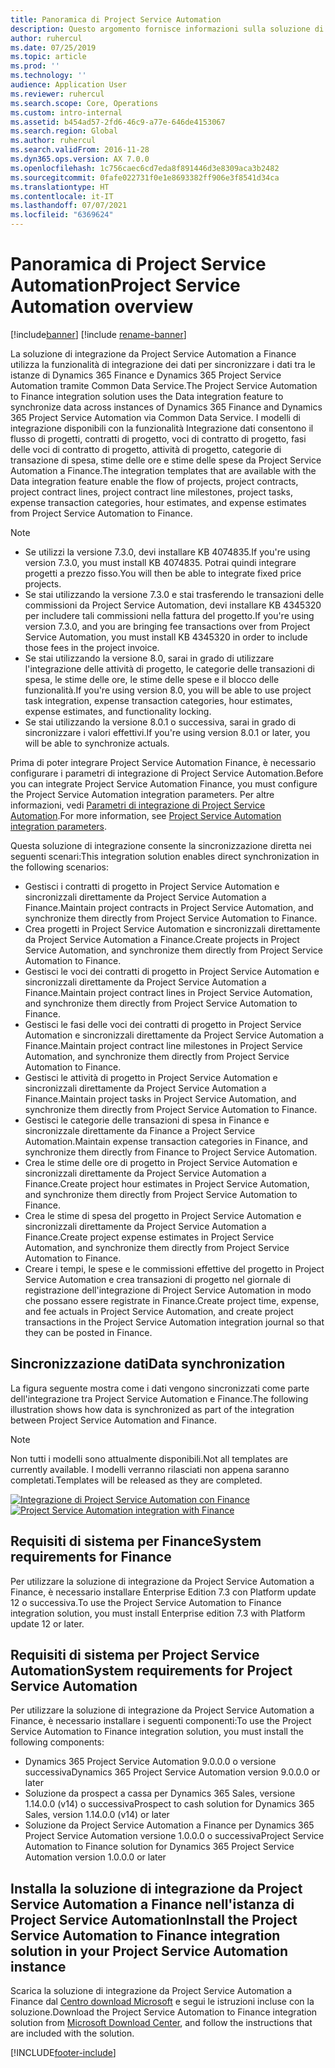 ```yaml
---
title: Panoramica di Project Service Automation
description: Questo argomento fornisce informazioni sulla soluzione di integrazione tra Dynamics 365 Project Service Automation e Dynamics 365 Finance.
author: ruhercul
ms.date: 07/25/2019
ms.topic: article
ms.prod: ''
ms.technology: ''
audience: Application User
ms.reviewer: ruhercul
ms.search.scope: Core, Operations
ms.custom: intro-internal
ms.assetid: b454ad57-2fd6-46c9-a77e-646de4153067
ms.search.region: Global
ms.author: ruhercul
ms.search.validFrom: 2016-11-28
ms.dyn365.ops.version: AX 7.0.0
ms.openlocfilehash: 1c756caec6cd7eda8f891446d3e8309aca3b2482
ms.sourcegitcommit: 0fafe022731f0e1e8693382ff906e3f8541d34ca
ms.translationtype: HT
ms.contentlocale: it-IT
ms.lasthandoff: 07/07/2021
ms.locfileid: "6369624"
---
```

# <a name="project-service-automation-overview"></a><span data-ttu-id="f746b-103">Panoramica di Project Service Automation</span><span class="sxs-lookup"><span data-stu-id="f746b-103">Project Service Automation overview</span></span>

[!include[banner](../includes/banner.md)]
[!include [rename-banner](~/includes/cc-data-platform-banner.md)]

<span data-ttu-id="f746b-104">La soluzione di integrazione da Project Service Automation a Finance utilizza la funzionalità di integrazione dei dati per sincronizzare i dati tra le istanze di Dynamics 365 Finance e Dynamics 365 Project Service Automation tramite Common Data Service.</span><span class="sxs-lookup"><span data-stu-id="f746b-104">The Project Service Automation to Finance integration solution uses the Data integration feature to synchronize data across instances of Dynamics 365 Finance and Dynamics 365 Project Service Automation via Common Data Service.</span></span> <span data-ttu-id="f746b-105">I modelli di integrazione disponibili con la funzionalità Integrazione dati consentono il flusso di progetti, contratti di progetto, voci di contratto di progetto, fasi delle voci di contratto di progetto, attività di progetto, categorie di transazione di spesa, stime delle ore e stime delle spese da Project Service Automation a Finance.</span><span class="sxs-lookup"><span data-stu-id="f746b-105">The integration templates that are available with the Data integration feature enable the flow of projects, project contracts, project contract lines, project contract line milestones, project tasks, expense transaction categories, hour estimates, and expense estimates from Project Service Automation to Finance.</span></span>

> [!NOTE]
> - <span data-ttu-id="f746b-106">Se utilizzi la versione 7.3.0, devi installare KB 4074835.</span><span class="sxs-lookup"><span data-stu-id="f746b-106">If you're using version 7.3.0, you must install KB 4074835.</span></span> <span data-ttu-id="f746b-107">Potrai quindi integrare progetti a prezzo fisso.</span><span class="sxs-lookup"><span data-stu-id="f746b-107">You will then be able to integrate fixed price projects.</span></span>
> - <span data-ttu-id="f746b-108">Se stai utilizzando la versione 7.3.0 e stai trasferendo le transazioni delle commissioni da Project Service Automation, devi installare KB 4345320 per includere tali commissioni nella fattura del progetto.</span><span class="sxs-lookup"><span data-stu-id="f746b-108">If you're using version 7.3.0, and you are bringing fee transactions over from Project Service Automation, you must install KB 4345320 in order to include those fees in the project invoice.</span></span>
> - <span data-ttu-id="f746b-109">Se stai utilizzando la versione 8.0, sarai in grado di utilizzare l'integrazione delle attività di progetto, le categorie delle transazioni di spesa, le stime delle ore, le stime delle spese e il blocco delle funzionalità.</span><span class="sxs-lookup"><span data-stu-id="f746b-109">If you're using version 8.0, you will be able to use project task integration, expense transaction categories, hour estimates, expense estimates, and functionality locking.</span></span>
> - <span data-ttu-id="f746b-110">Se stai utilizzando la versione 8.0.1 o successiva, sarai in grado di sincronizzare i valori effettivi.</span><span class="sxs-lookup"><span data-stu-id="f746b-110">If you're using version 8.0.1 or later, you will be able to synchronize actuals.</span></span>

<span data-ttu-id="f746b-111">Prima di poter integrare Project Service Automation Finance, è necessario configurare i parametri di integrazione di Project Service Automation.</span><span class="sxs-lookup"><span data-stu-id="f746b-111">Before you can integrate Project Service Automation Finance, you must configure the Project Service Automation integration parameters.</span></span> <span data-ttu-id="f746b-112">Per altre informazioni, vedi [Parametri di integrazione di Project Service Automation](PSA-parameters.md).</span><span class="sxs-lookup"><span data-stu-id="f746b-112">For more information, see [Project Service Automation integration parameters](PSA-parameters.md).</span></span>

<span data-ttu-id="f746b-113">Questa soluzione di integrazione consente la sincronizzazione diretta nei seguenti scenari:</span><span class="sxs-lookup"><span data-stu-id="f746b-113">This integration solution enables direct synchronization in the following scenarios:</span></span>

- <span data-ttu-id="f746b-114">Gestisci i contratti di progetto in Project Service Automation e sincronizzali direttamente da Project Service Automation a Finance.</span><span class="sxs-lookup"><span data-stu-id="f746b-114">Maintain project contracts in Project Service Automation, and synchronize them directly from Project Service Automation to Finance.</span></span>
- <span data-ttu-id="f746b-115">Crea progetti in Project Service Automation e sincronizzali direttamente da Project Service Automation a Finance.</span><span class="sxs-lookup"><span data-stu-id="f746b-115">Create projects in Project Service Automation, and synchronize them directly from Project Service Automation to Finance.</span></span>
- <span data-ttu-id="f746b-116">Gestisci le voci dei contratti di progetto in Project Service Automation e sincronizzali direttamente da Project Service Automation a Finance.</span><span class="sxs-lookup"><span data-stu-id="f746b-116">Maintain project contract lines in Project Service Automation, and synchronize them directly from Project Service Automation to Finance.</span></span>
- <span data-ttu-id="f746b-117">Gestisci le fasi delle voci dei contratti di progetto in Project Service Automation e sincronizzali direttamente da Project Service Automation a Finance.</span><span class="sxs-lookup"><span data-stu-id="f746b-117">Maintain project contract line milestones in Project Service Automation, and synchronize them directly from Project Service Automation to Finance.</span></span>
- <span data-ttu-id="f746b-118">Gestisci le attività di progetto in Project Service Automation e sincronizzali direttamente da Project Service Automation a Finance.</span><span class="sxs-lookup"><span data-stu-id="f746b-118">Maintain project tasks in Project Service Automation, and synchronize them directly from Project Service Automation to Finance.</span></span>
- <span data-ttu-id="f746b-119">Gestisci le categorie delle transazioni di spesa in Finance e sincronizzale direttamente da Finance a Project Service Automation.</span><span class="sxs-lookup"><span data-stu-id="f746b-119">Maintain expense transaction categories in Finance, and synchronize them directly from Finance to Project Service Automation.</span></span>
- <span data-ttu-id="f746b-120">Crea le stime delle ore di progetto in Project Service Automation e sincronizzali direttamente da Project Service Automation a Finance.</span><span class="sxs-lookup"><span data-stu-id="f746b-120">Create project hour estimates in Project Service Automation, and synchronize them directly from Project Service Automation to Finance.</span></span>
- <span data-ttu-id="f746b-121">Crea le stime di spesa del progetto in Project Service Automation e sincronizzali direttamente da Project Service Automation a Finance.</span><span class="sxs-lookup"><span data-stu-id="f746b-121">Create project expense estimates in Project Service Automation, and synchronize them directly from Project Service Automation to Finance.</span></span>
- <span data-ttu-id="f746b-122">Creare i tempi, le spese e le commissioni effettive del progetto in Project Service Automation e crea transazioni di progetto nel giornale di registrazione dell'integrazione di Project Service Automation in modo che possano essere registrate in Finance.</span><span class="sxs-lookup"><span data-stu-id="f746b-122">Create project time, expense, and fee actuals in Project Service Automation, and create project transactions in the Project Service Automation integration journal so that they can be posted in Finance.</span></span>

## <a name="data-synchronization"></a><span data-ttu-id="f746b-123">Sincronizzazione dati</span><span class="sxs-lookup"><span data-stu-id="f746b-123">Data synchronization</span></span>

<span data-ttu-id="f746b-124">La figura seguente mostra come i dati vengono sincronizzati come parte dell'integrazione tra Project Service Automation e Finance.</span><span class="sxs-lookup"><span data-stu-id="f746b-124">The following illustration shows how data is synchronized as part of the integration between Project Service Automation and Finance.</span></span>

> [!NOTE]
> <span data-ttu-id="f746b-125">Non tutti i modelli sono attualmente disponibili.</span><span class="sxs-lookup"><span data-stu-id="f746b-125">Not all templates are currently available.</span></span> <span data-ttu-id="f746b-126">I modelli verranno rilasciati non appena saranno completati.</span><span class="sxs-lookup"><span data-stu-id="f746b-126">Templates will be released as they are completed.</span></span>

<span data-ttu-id="f746b-127">[![Integrazione di Project Service Automation con Finance](./media/PSA-integration.png)](./media/PSA-integration.png)</span><span class="sxs-lookup"><span data-stu-id="f746b-127">[![Project Service Automation integration with Finance](./media/PSA-integration.png)](./media/PSA-integration.png)</span></span>

## <a name="system-requirements-for-finance"></a><span data-ttu-id="f746b-128">Requisiti di sistema per Finance</span><span class="sxs-lookup"><span data-stu-id="f746b-128">System requirements for Finance</span></span>

<span data-ttu-id="f746b-129">Per utilizzare la soluzione di integrazione da Project Service Automation a Finance, è necessario installare Enterprise Edition 7.3 con Platform update 12 o successiva.</span><span class="sxs-lookup"><span data-stu-id="f746b-129">To use the Project Service Automation to Finance integration solution, you must install Enterprise edition 7.3 with Platform update 12 or later.</span></span>

## <a name="system-requirements-for-project-service-automation"></a><span data-ttu-id="f746b-130">Requisiti di sistema per Project Service Automation</span><span class="sxs-lookup"><span data-stu-id="f746b-130">System requirements for Project Service Automation</span></span>

<span data-ttu-id="f746b-131">Per utilizzare la soluzione di integrazione da Project Service Automation a Finance, è necessario installare i seguenti componenti:</span><span class="sxs-lookup"><span data-stu-id="f746b-131">To use the Project Service Automation to Finance integration solution, you must install the following components:</span></span>

- <span data-ttu-id="f746b-132">Dynamics 365 Project Service Automation 9.0.0.0 o versione successiva</span><span class="sxs-lookup"><span data-stu-id="f746b-132">Dynamics 365 Project Service Automation version 9.0.0.0 or later</span></span>
- <span data-ttu-id="f746b-133">Soluzione da prospect a cassa per Dynamics 365 Sales, versione 1.14.0.0 (v14) o successiva</span><span class="sxs-lookup"><span data-stu-id="f746b-133">Prospect to cash solution for Dynamics 365 Sales, version 1.14.0.0 (v14) or later</span></span>
- <span data-ttu-id="f746b-134">Soluzione da Project Service Automation a Finance per Dynamics 365 Project Service Automation versione 1.0.0.0 o successiva</span><span class="sxs-lookup"><span data-stu-id="f746b-134">Project Service Automation to Finance solution for Dynamics 365 Project Service Automation version 1.0.0.0 or later</span></span>

## <a name="install-the-project-service-automation-to-finance-integration-solution-in-your-project-service-automation-instance"></a><span data-ttu-id="f746b-135">Installa la soluzione di integrazione da Project Service Automation a Finance nell'istanza di Project Service Automation</span><span class="sxs-lookup"><span data-stu-id="f746b-135">Install the Project Service Automation to Finance integration solution in your Project Service Automation instance</span></span>

<span data-ttu-id="f746b-136">Scarica la soluzione di integrazione da Project Service Automation a Finance dal [Centro download Microsoft](https://www.microsoft.com/download/details.aspx?id=57016) e segui le istruzioni incluse con la soluzione.</span><span class="sxs-lookup"><span data-stu-id="f746b-136">Download the Project Service Automation to Finance integration solution from [Microsoft Download Center](https://www.microsoft.com/download/details.aspx?id=57016), and follow the instructions that are included with the solution.</span></span>


[!INCLUDE[footer-include](../includes/footer-banner.md)]